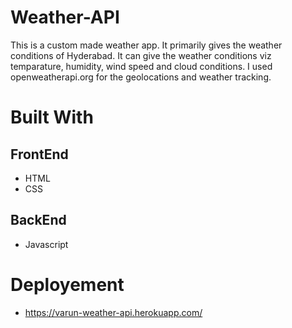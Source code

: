 # Weather-API
This is a custom made weather app. It primarily gives the weather conditions of Hyderabad. It can give the weather conditions viz temparature, humidity, wind speed and cloud conditions. I used openweatherapi.org for the geolocations and weather tracking. 
# Built With 
## FrontEnd
* HTML
* CSS
## BackEnd
* Javascript
# Deployement 
* https://varun-weather-api.herokuapp.com/
